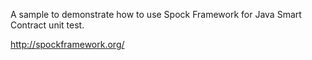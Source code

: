 A sample to demonstrate how to use Spock Framework for Java Smart Contract unit test.

http://spockframework.org/


